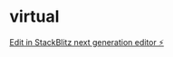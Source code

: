 # virtual

[Edit in StackBlitz next generation editor ⚡️](https://stackblitz.com/~/github.com/endreoo/virtual)